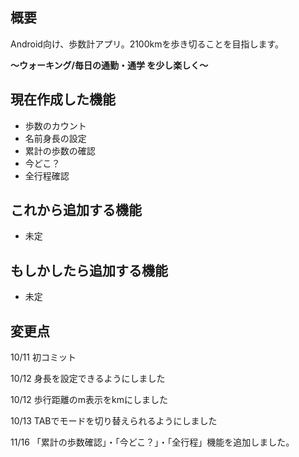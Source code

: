 ## 概要 
Android向け、歩数計アプリ。2100kmを歩き切ることを目指します。 

**～ウォーキング/毎日の通勤・通学 を少し楽しく～**

## 現在作成した機能 
* 歩数のカウント
* 名前身長の設定 
* 累計の歩数の確認
* 今どこ？
* 全行程確認

## これから追加する機能
* 未定

## もしかしたら追加する機能 
* 未定  

## 変更点 
10/11 初コミット 

10/12 身長を設定できるようにしました 

10/12 歩行距離のm表示をkmにしました 

10/13 TABでモードを切り替えられるようにしました 

11/16 「累計の歩数確認」・「今どこ？」・「全行程」機能を追加しました。 

